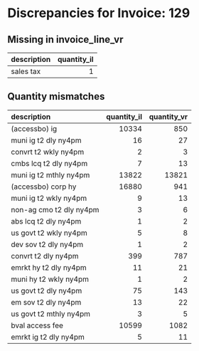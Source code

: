 # Discrepancies for Invoice: 129

## Missing in invoice_line_vr

| description   |   quantity_il |
|:--------------|--------------:|
| sales tax     |             1 |

## Quantity mismatches

| description             |   quantity_il |   quantity_vr |
|:------------------------|--------------:|--------------:|
| (accessbo) ig           |         10334 |           850 |
| muni ig t2 dly ny4pm    |            16 |            27 |
| convrt t2 wkly ny4pm    |             2 |             3 |
| cmbs lcq t2 dly ny4pm   |             7 |            13 |
| muni ig t2 mthly ny4pm  |         13822 |         13821 |
| (accessbo) corp hy      |         16880 |           941 |
| muni ig t2 wkly ny4pm   |             9 |            13 |
| non-ag cmo t2 dly ny4pm |             3 |             6 |
| abs lcq t2 dly ny4pm    |             1 |             2 |
| us govt t2 wkly ny4pm   |             5 |             8 |
| dev sov t2 dly ny4pm    |             1 |             2 |
| convrt t2 dly ny4pm     |           399 |           787 |
| emrkt hy t2 dly ny4pm   |            11 |            21 |
| muni hy t2 wkly ny4pm   |             1 |             2 |
| us govt t2 dly ny4pm    |            75 |           143 |
| em sov t2 dly ny4pm     |            13 |            22 |
| us govt t2 mthly ny4pm  |             3 |             5 |
| bval access fee         |         10599 |          1082 |
| emrkt ig t2 dly ny4pm   |             5 |            11 |
